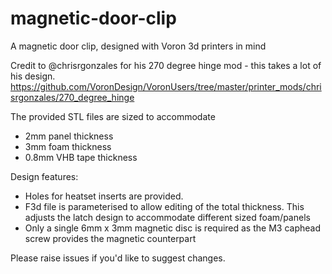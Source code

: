 # magnetic-door-clip
A magnetic door clip, designed with Voron 3d printers in mind

Credit to @chrisrgonzales for his 270 degree hinge mod - this takes a lot of his design.
https://github.com/VoronDesign/VoronUsers/tree/master/printer_mods/chrisrgonzales/270_degree_hinge

The provided STL files are sized to accommodate
* 2mm panel thickness
* 3mm foam thickness
* 0.8mm VHB tape thickness

Design features:
* Holes for heatset inserts are provided.
* F3d file is parameterised to allow editing of the total thickness. This adjusts the latch design to accommodate different sized foam/panels
* Only a single 6mm x 3mm magnetic disc is required as the M3 caphead screw provides the magnetic counterpart

Please raise issues if you'd like to suggest changes.


